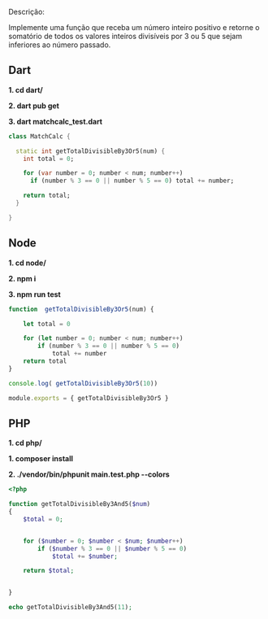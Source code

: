 Descrição:

Implemente uma função que receba um número inteiro positivo e retorne o
somatório de todos os valores inteiros divisíveis por 3 ou 5 que sejam inferiores ao
número passado.



## Dart

**1.  cd dart/**

**2.  dart pub get**

**3.  dart matchcalc_test.dart** 

     

```dart
class MatchCalc {

  static int getTotalDivisibleBy3Or5(num) {
    int total = 0;

    for (var number = 0; number < num; number++)
      if (number % 3 == 0 || number % 5 == 0) total += number;

    return total;
  }

}
```



## Node

**1. cd node/**

**2. npm i**

**3. npm run test**



```javascript
function  getTotalDivisibleBy3Or5(num) {

    let total = 0

    for (let number = 0; number < num; number++)
        if (number % 3 == 0 || number % 5 == 0)
            total += number
    return total
}

console.log( getTotalDivisibleBy3Or5(10))

module.exports = { getTotalDivisibleBy3Or5 }
```



## PHP

**1.  cd php/**

**1.  composer install**

**2. ./vendor/bin/phpunit main.test.php --colors** 

  

```php
<?php

function getTotalDivisibleBy3And5($num)
{
    $total = 0;


	for ($number = 0; $number < $num; $number++)
        if ($number % 3 == 0 || $number % 5 == 0)
            $total += $number;

	return $total;


}

echo getTotalDivisibleBy3And5(11);
```

